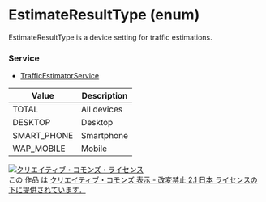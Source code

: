 # EstimateResultType (enum)
EstimateResultType is a device setting for traffic estimations.
### Service
+ [TrafficEstimatorService](../services/TrafficEstimatorService.md)

| Value | Description | 
|---|---|
| TOTAL| All devices |
| DESKTOP| Desktop |
| SMART_PHONE| Smartphone |
| WAP_MOBILE| Mobile |
<a rel="license" href="http://creativecommons.org/licenses/by-nd/2.1/jp/"><img alt="クリエイティブ・コモンズ・ライセンス" style="border-width:0" src="https://i.creativecommons.org/l/by-nd/2.1/jp/88x31.png" /></a><br />この 作品 は <a rel="license" href="http://creativecommons.org/licenses/by-nd/2.1/jp/">クリエイティブ・コモンズ 表示 - 改変禁止 2.1 日本 ライセンスの下に提供されています。</a>
